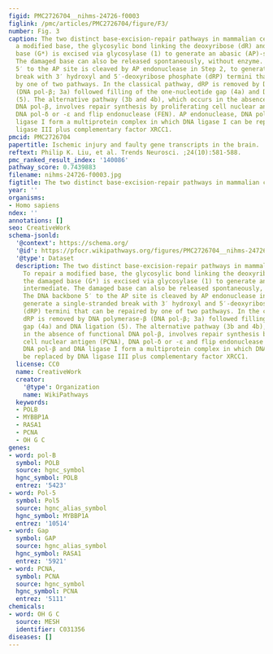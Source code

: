 ```yaml
---
figid: PMC2726704__nihms-24726-f0003
figlink: /pmc/articles/PMC2726704/figure/F3/
number: Fig. 3
caption: The two distinct base-excision-repair pathways in mammalian cells. To repair
  a modified base, the glycosylic bond linking the deoxyribose (dR) and the damaged
  base (G*) is excised via glycosylase (1) to generate an abasic (AP)-site intermediate.
  The damaged base can also be released spontaneously, without enzyme. The DNA backbone
  5′ to the AP site is cleaved by AP endonuclease in Step 2, to generate a single-stranded
  break with 3′ hydroxyl and 5′-deoxyribose phosphate (dRP) termini that can be repaired
  by one of two pathways. In the classical pathway, dRP is removed by DNA polymerase-β
  (DNA pol-β; 3a) followed filling of the one-nucleotide gap (4a) and DNA ligation
  (5). The alternative pathway (3b and 4b), which occurs in the absence of functional
  DNA pol-β, involves repair synthesis by proliferating cell nuclear antigen (PCNA),
  DNA pol-δ or -ε and flip endonuclease (FEN). AP endonuclease, DNA pol-β and DNA
  ligase I form a multiprotein complex in which DNA ligase I can be replaced by DNA
  ligase III plus complementary factor XRCC1.
pmcid: PMC2726704
papertitle: Ischemic injury and faulty gene transcripts in the brain.
reftext: Philip K. Liu, et al. Trends Neurosci. ;24(10):581-588.
pmc_ranked_result_index: '140086'
pathway_score: 0.7439883
filename: nihms-24726-f0003.jpg
figtitle: The two distinct base-excision-repair pathways in mammalian cells
year: ''
organisms:
- Homo sapiens
ndex: ''
annotations: []
seo: CreativeWork
schema-jsonld:
  '@context': https://schema.org/
  '@id': https://pfocr.wikipathways.org/figures/PMC2726704__nihms-24726-f0003.html
  '@type': Dataset
  description: The two distinct base-excision-repair pathways in mammalian cells.
    To repair a modified base, the glycosylic bond linking the deoxyribose (dR) and
    the damaged base (G*) is excised via glycosylase (1) to generate an abasic (AP)-site
    intermediate. The damaged base can also be released spontaneously, without enzyme.
    The DNA backbone 5′ to the AP site is cleaved by AP endonuclease in Step 2, to
    generate a single-stranded break with 3′ hydroxyl and 5′-deoxyribose phosphate
    (dRP) termini that can be repaired by one of two pathways. In the classical pathway,
    dRP is removed by DNA polymerase-β (DNA pol-β; 3a) followed filling of the one-nucleotide
    gap (4a) and DNA ligation (5). The alternative pathway (3b and 4b), which occurs
    in the absence of functional DNA pol-β, involves repair synthesis by proliferating
    cell nuclear antigen (PCNA), DNA pol-δ or -ε and flip endonuclease (FEN). AP endonuclease,
    DNA pol-β and DNA ligase I form a multiprotein complex in which DNA ligase I can
    be replaced by DNA ligase III plus complementary factor XRCC1.
  license: CC0
  name: CreativeWork
  creator:
    '@type': Organization
    name: WikiPathways
  keywords:
  - POLB
  - MYBBP1A
  - RASA1
  - PCNA
  - OH G C
genes:
- word: pol-B
  symbol: POLB
  source: hgnc_symbol
  hgnc_symbol: POLB
  entrez: '5423'
- word: Pol-5
  symbol: Pol5
  source: hgnc_alias_symbol
  hgnc_symbol: MYBBP1A
  entrez: '10514'
- word: Gap
  symbol: GAP
  source: hgnc_alias_symbol
  hgnc_symbol: RASA1
  entrez: '5921'
- word: PCNA,
  symbol: PCNA
  source: hgnc_symbol
  hgnc_symbol: PCNA
  entrez: '5111'
chemicals:
- word: OH G C
  source: MESH
  identifier: C031356
diseases: []
---
```

